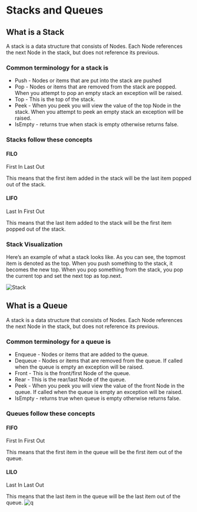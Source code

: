 # Stacks and Queues

## What is a Stack

A stack is a data structure that consists of Nodes. Each Node references the next Node in the stack, but does not reference its previous.

### Common terminology for a stack is

* Push - Nodes or items that are put into the stack are pushed
* Pop - Nodes or items that are removed from the stack are popped. When you attempt to pop an empty stack an exception will be raised.
* Top - This is the top of the stack.
* Peek - When you peek you will view the value of the top Node in the stack. When you attempt to peek an empty stack an exception will be raised.
* IsEmpty - returns true when stack is empty otherwise returns false.

### Stacks follow these concepts

#### FILO

First In Last Out

This means that the first item added in the stack will be the last item popped out of the stack.

#### LIFO

Last In First Out

This means that the last item added to the stack will be the first item popped out of the stack.

### Stack Visualization

Here’s an example of what a stack looks like. As you can see, the topmost item is denoted as the top. When you push something to the stack, it becomes the new top. When you pop something from the stack, you pop the current top and set the next top as top.next.

![Stack](https://codefellows.github.io/common_curriculum/data_structures_and_algorithms/Code_401/class-10/resources/images/stack1.PNG)

## What is a Queue

A stack is a data structure that consists of Nodes. Each Node references the next Node in the stack, but does not reference its previous.

### Common terminology for a queue is

* Enqueue - Nodes or items that are added to the queue.
* Dequeue - Nodes or items that are removed from the queue. If called when the queue is empty an exception will be raised.
* Front - This is the front/first Node of the queue.
* Rear - This is the rear/last Node of the queue.
* Peek - When you peek you will view the value of the front Node in the queue. If called when the queue is empty an exception will be raised.
* IsEmpty - returns true when queue is empty otherwise returns false.

### Queues follow these concepts

#### FIFO

First In First Out

This means that the first item in the queue will be the first item out of the queue.

#### LILO

Last In Last Out

This means that the last item in the queue will be the last item out of the queue.
![q](https://codefellows.github.io/common_curriculum/data_structures_and_algorithms/Code_401/class-10/resources/images/Queue.PNG)

